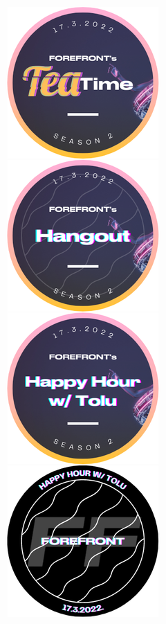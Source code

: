 <img src="https://github.com/Frizly/codeless-conducts/blob/main/Forefront%20POAP/1.png?raw=true">
<img src="https://github.com/Frizly/codeless-conducts/blob/main/Forefront%20POAP/2.png?raw=true">
<img src="https://github.com/Frizly/codeless-conducts/blob/main/Forefront%20POAP/3.png?raw=true">
<img src="https://github.com/Frizly/codeless-conducts/blob/main/Forefront%20POAP/4.png?raw=true">
